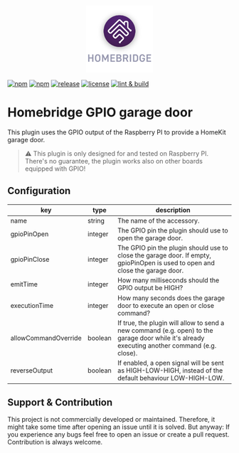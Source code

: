 <p align="center">

<img src="https://github.com/homebridge/branding/raw/master/logos/homebridge-wordmark-logo-vertical.png" width="150">

</p>

[![npm](https://badgen.net/npm/v/@silviokennecke/homebridge-gpio-garage-door/latest?icon=npm&label)](https://www.npmjs.com/package/@silviokennecke/homebridge-gpio-garage-door)
[![npm](https://badgen.net/npm/dt/@silviokennecke/homebridge-gpio-garage-door?label=downloads)](https://www.npmjs.com/package/@silviokennecke/homebridge-gpio-garage-door)
[![release](https://badgen.net/github/release/silviokennecke/homebridge-gpio-garage-door)](https://github.com/silviokennecke/homebridge-gpio-garage-door/releases)
[![license](https://badgen.net/github/license/silviokennecke/homebridge-gpio-garage-door)](https://github.com/silviokennecke/homebridge-gpio-garage-door/blob/main/LICENSE)
[![lint & build](https://github.com/silviokennecke/homebridge-gpio-garage-door/actions/workflows/build.yml/badge.svg)](https://github.com/silviokennecke/homebridge-gpio-garage-door/actions/workflows/build.yml)

# Homebridge GPIO garage door

This plugin uses the GPIO output of the Raspberry PI to provide a HomeKit garage door.

> :warning: This plugin is only designed for and tested on Raspberry PI.
> There's no guarantee, the plugin works also on other boards equipped with GPIO!

## Configuration

| key                  | type    | description                                                                                                                                    |
|----------------------|---------|------------------------------------------------------------------------------------------------------------------------------------------------|
| name                 | string  | The name of the accessory.                                                                                                                     | 
| gpioPinOpen          | integer | The GPIO pin the plugin should use to open the garage door.                                                                                    | 
| gpioPinClose         | integer | The GPIO pin the plugin should use to close the garage door. If empty, gpioPinOpen is used to open and close the garage door.                  | 
| emitTime             | integer | How many milliseconds should the GPIO output be HIGH?                                                                                          | 
| executionTime        | integer | How many seconds does the garage door to execute an open or close command?                                                                     |
| allowCommandOverride | boolean | If true, the plugin will allow to send a new command (e.g. open) to the garage door while it's already executing another command (e.g. close). |
| reverseOutput        | boolean | If enabled, a open signal will be sent as HIGH-LOW-HIGH, instead of the default behaviour LOW-HIGH-LOW.                                        |

## Support & Contribution

This project is not commercially developed or maintained.
Therefore, it might take some time after opening an issue until it is solved.
But anyway: If you experience any bugs feel free to open an issue or create a pull request.
Contribution is always welcome.
